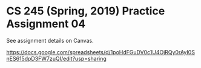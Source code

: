 # CS 245 (Spring, 2019) Practice Assignment 04

See assignment details on Canvas.

https://docs.google.com/spreadsheets/d/1poHdFGuDV0c1U4OjRQy0rAyI0SnES615dpD3FW7zuQI/edit?usp=sharing
